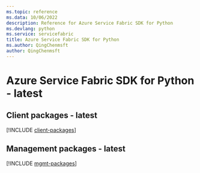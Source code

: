 ```yaml
---
ms.topic: reference
ms.data: 10/06/2022
description: Reference for Azure Service Fabric SDK for Python
ms.devlang: python
ms.service: servicefabric
title: Azure Service Fabric SDK for Python
ms.author: QingChenmsft
author: QingChenmsft
---
```

# Azure Service Fabric SDK for Python - latest

## Client packages - latest
[!INCLUDE [client-packages](service-fabric-client-index.md)]
## Management packages - latest
[!INCLUDE [mgmt-packages](service-fabric-mgmt-index.md)]
